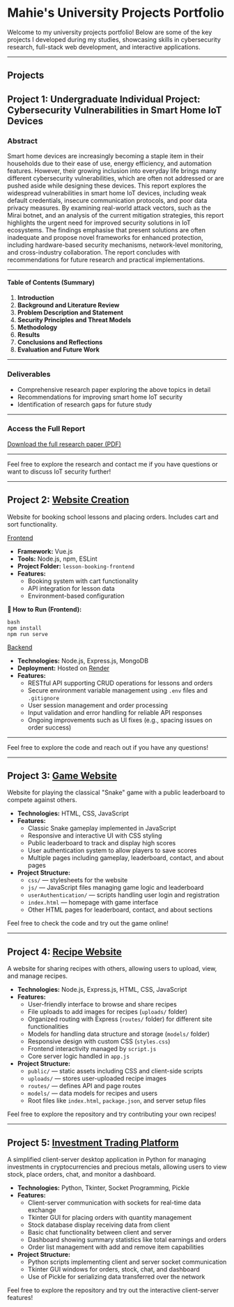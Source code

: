 # Mahie's University Projects Portfolio

Welcome to my university projects portfolio! Below are some of the key projects I developed during my studies, showcasing skills in cybersecurity research, full-stack web development, and interactive applications.

---

## Projects

## Project 1: Undergraduate Individual Project: Cybersecurity Vulnerabilities in Smart Home IoT Devices

### Abstract  
Smart home devices are increasingly becoming a staple item in their households due
to their ease of use, energy efficiency, and automation features. However, their
growing inclusion into everyday life brings many different cybersecurity
vulnerabilities, which are often not addressed or are pushed aside while designing
these devices. This report explores the widespread vulnerabilities in smart home IoT
devices, including weak default credentials, insecure communication protocols, and
poor data privacy measures. By examining real-world attack vectors, such as the
Mirai botnet, and an analysis of the current mitigation strategies, this report highlights
the urgent need for improved security solutions in IoT ecosystems. The findings
emphasise that present solutions are often inadequate and propose novel
frameworks for enhanced protection, including hardware-based security
mechanisms, network-level monitoring, and cross-industry collaboration. The report
concludes with recommendations for future research and practical implementations. 

---

#### Table of Contents (Summary)

1. **Introduction**  
2. **Background and Literature Review**  
3. **Problem Description and Statement**  
4. **Security Principles and Threat Models**  
5. **Methodology**  
6. **Results**  
7. **Conclusions and Reflections**  
8. **Evaluation and Future Work**  


---

### Deliverables  
- Comprehensive research paper exploring the above topics in detail  
- Recommendations for improving smart home IoT security  
- Identification of research gaps for future study  

---

### Access the Full Report  
[Download the full research paper (PDF)](https://github.com/Mahie786/portfolio/blob/main/MIDDLESEX%20UNIVERSITY.pdf)  

---

Feel free to explore the research and contact me if you have questions or want to discuss IoT security further!

---


## Project 2: [Website Creation](https://github.com/Mahie786/school-lessons)

Website for booking school lessons and placing orders. Includes cart and sort functionality.

[Frontend](https://github.com/Mahie786/school-lessons)
- **Framework:** Vue.js  
- **Tools:** Node.js, npm, ESLint  
- **Project Folder:** `lesson-booking-frontend`  
- **Features:**
  - Booking system with cart functionality
  - API integration for lesson data
  - Environment-based configuration

**🔧 How to Run (Frontend):**
```
bash
npm install
npm run serve
```

[Backend](https://github.com/Mahie786/lesson-booking-backend)
- **Technologies:** Node.js, Express.js, MongoDB  
- **Deployment:** Hosted on [Render](https://render.com)  
- **Features:**
  - RESTful API supporting CRUD operations for lessons and orders
  - Secure environment variable management using `.env` files and `.gitignore`
  - User session management and order processing
  - Input validation and error handling for reliable API responses
  - Ongoing improvements such as UI fixes (e.g., spacing issues on order success)

---

Feel free to explore the code and reach out if you have any questions!

---


## Project 3: [Game Website](https://github.com/Mahie786/portfolio/tree/main/gameJS)

Website for playing the classical "Snake" game with a public leaderboard to compete against others.

- **Technologies:** HTML, CSS, JavaScript  
- **Features:**
  - Classic Snake gameplay implemented in JavaScript
  - Responsive and interactive UI with CSS styling
  - Public leaderboard to track and display high scores
  - User authentication system to allow players to save scores
  - Multiple pages including gameplay, leaderboard, contact, and about pages
- **Project Structure:**
  - `css/` — stylesheets for the website
  - `js/` — JavaScript files managing game logic and leaderboard
  - `userAuthentication/` — scripts handling user login and registration
  - `index.html` — homepage with game interface
  - Other HTML pages for leaderboard, contact, and about sections

Feel free to check the code and try out the game online!


---

## Project 4: [Recipe Website](https://github.com/Mahie786/portfolio/tree/main/Recipe/Recipe)

A website for sharing recipes with others, allowing users to upload, view, and manage recipes.

- **Technologies:** Node.js, Express.js, HTML, CSS, JavaScript  
- **Features:**
  - User-friendly interface to browse and share recipes
  - File uploads to add images for recipes (`uploads/` folder)
  - Organized routing with Express (`routes/` folder) for different site functionalities
  - Models for handling data structure and storage (`models/` folder)
  - Responsive design with custom CSS (`styles.css`)
  - Frontend interactivity managed by `script.js`
  - Core server logic handled in `app.js`
- **Project Structure:**
  - `public/` — static assets including CSS and client-side scripts
  - `uploads/` — stores user-uploaded recipe images
  - `routes/` — defines API and page routes
  - `models/` — data models for recipes and users
  - Root files like `index.html`, `package.json`, and server setup files

Feel free to explore the repository and try contributing your own recipes!


---
## Project 5: [Investment Trading Platform](https://github.com/Mahie786/portfolio/tree/main/project)

A simplified client-server desktop application in Python for managing investments in cryptocurrencies and precious metals, allowing users to view stock, place orders, chat, and monitor a dashboard.

- **Technologies:** Python, Tkinter, Socket Programming, Pickle  
- **Features:**
  - Client-server communication with sockets for real-time data exchange
  - Tkinter GUI for placing orders with quantity management
  - Stock database display receiving data from client
  - Basic chat functionality between client and server
  - Dashboard showing summary statistics like total earnings and orders
  - Order list management with add and remove item capabilities
- **Project Structure:**
  - Python scripts implementing client and server socket communication
  - Tkinter GUI windows for orders, stock, chat, and dashboard
  - Use of Pickle for serializing data transferred over the network

Feel free to explore the repository and try out the interactive client-server features!




